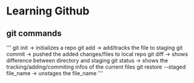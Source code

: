 # Learning Github

## git commands
'''
git init -> initializes a repo
git add -> add/tracks the file to staging
git commit -> pushed the added changes/files to local repo
git diff -> shows difference between directory and staging
git status -> shows the tracking/adding/commiting infos of the current files
git restore --staged file_name -> unstages the file_name
'''
